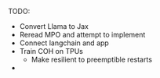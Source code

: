 TODO:
* Convert Llama to Jax
* Reread MPO and attempt to implement
* Connect langchain and app
* Train COH on TPUs
	* Make resilient to preemptible restarts
* 